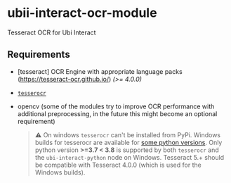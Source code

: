 # ubii-interact-ocr-module
Tesseract OCR for Ubi Interact

## Requirements
* [tesseract] OCR Engine with appropriate language packs (https://tesseract-ocr.github.io/) _(>= 4.0.0)_
* [``tesserocr``](https://github.com/sirfz/tesserocr)
* opencv (some of the modules try to improve OCR performance with additional preprocessing, in the future this might become an optional requirement)

   > :warning: On windows ``tesserocr`` can't be installed from PyPi. Windows builds for tesserocr are available for [some python versions](https://github.com/simonflueckiger/tesserocr-windows_build/releases). Only python version __>=3.7 < 3.8__ is supported by both ``tesserocr`` and the ``ubi-interact-python`` node on Windows. Tesseract 5.+ should be compatible with Tesseract 4.0.0 (which is used for the Windows builds).
   
